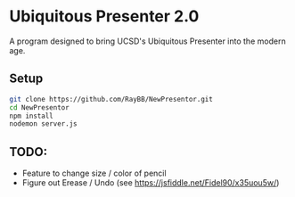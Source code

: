 # Ubiquitous Presenter 2.0
A program designed to bring UCSD's Ubiquitous Presenter into the modern age.


## Setup
```bash
git clone https://github.com/RayBB/NewPresentor.git
cd NewPresentor
npm install
nodemon server.js
```

## TODO:
* Feature to change size / color of pencil
* Figure out Erease / Undo (see https://jsfiddle.net/Fidel90/x35uou5w/)

